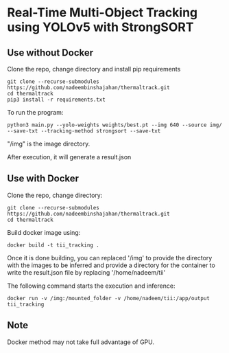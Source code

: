 # Real-Time Multi-Object Tracking using YOLOv5 with StrongSORT

## Use without Docker
Clone the repo, change directory and install pip requirements
```
git clone --recurse-submodules https://github.com/nadeembinshajahan/thermaltrack.git
cd thermaltrack
pip3 install -r requirements.txt
```

To run the program:
```
python3 main.py --yolo-weights weights/best.pt --img 640 --source img/ --save-txt --tracking-method strongsort --save-txt
```
"/img" is the image directory.

After execution, it will generate a result.json

## Use with Docker
Clone the repo, change directory:

```
git clone --recurse-submodules https://github.com/nadeembinshajahan/thermaltrack.git
cd thermaltrack
```

Build docker image using:

```
docker build -t tii_tracking .
```

Once it is done building, you can replaced '/img' to provide the directory with the images to be inferred and provide a directory for the container to write the result.json file by replacing '/home/nadeem/tii' 

The following command starts the execution and inference:


```
docker run -v /img:/mounted_folder -v /home/nadeem/tii:/app/output tii_tracking
```

## Note

Docker method may not take full advantage of GPU. 
